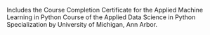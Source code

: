 Includes the Course Completion Certificate for the Applied Machine Learning  in Python Course of the Applied Data Science in Python Specialization by University of Michigan, Ann Arbor.
